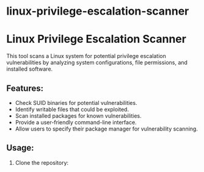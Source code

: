# linux-privilege-escalation-scanner
# Linux Privilege Escalation Scanner

This tool scans a Linux system for potential privilege escalation vulnerabilities by analyzing system configurations, file permissions, and installed software.

## Features:
- Check SUID binaries for potential vulnerabilities.
- Identify writable files that could be exploited.
- Scan installed packages for known vulnerabilities.
- Provide a user-friendly command-line interface.
- Allow users to specify their package manager for vulnerability scanning.

## Usage:
1. Clone the repository:
